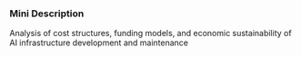 ### Mini Description

Analysis of cost structures, funding models, and economic sustainability of AI infrastructure development and maintenance
